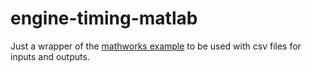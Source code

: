 # engine-timing-matlab

Just a wrapper of the [mathworks example](https://nl.mathworks.com/help/simulink/slref/engine-timing-model-with-closed-loop-control.html) to be used with csv files for inputs and outputs.
